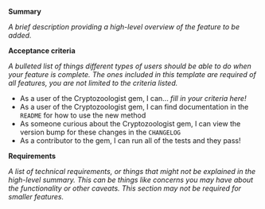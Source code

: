 **Summary**

_A brief description providing a high-level overview of the feature to be added._

**Acceptance criteria**

_A bulleted list of things different types of users should be able to do when your feature is complete. The ones included in this template are required of all features, you are not limited to the criteria listed._

* As a user of the Cryptozoologist gem, I can... _fill in your criteria here!_
* As a user of the Cryptozoologist gem, I can find documentation in the `README` for how to use the new method
* As someone curious about the Cryptozoologist gem, I can view the version bump for these changes in the `CHANGELOG`
* As a contributor to the gem, I can run all of the tests and they pass!

**Requirements**

_A list of technical requirements, or things that might not be explained in the high-level summary. This can be things like concerns you may have about the functionality or other caveats. This section may not be required for smaller features._
